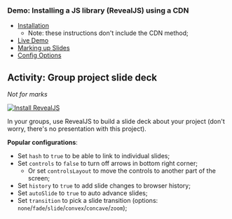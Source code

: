 ### Demo: Installing a JS library (RevealJS) using a CDN
- [Installation](https://revealjs.com/installation/)
    - Note: these instructions don't include the CDN method;
- [Live Demo](https://revealjs.com/demo/)
- [Marking up Slides](https://revealjs.com/markup/)
- [Config Options](https://revealjs.com/config/)


## Activity: Group project slide deck
_Not for marks_

[![Install RevealJS](https://gist.githubusercontent.com/acidtone/5ade98e682f62f8fafd34d24dca03066/raw/8803ef4375bdd9aad7e8f0a0e41d5eb9186458cc/revealjs-logo.png)](https://gist.github.com/acidtone/5ade98e682f62f8fafd34d24dca03066)

In your groups, use RevealJS to build a slide deck about your project (don't worry, there's no presentation with this project).

**Popular configurations**:
- Set `hash` to `true` to be able to link to individual slides;
- Set `controls` to `false` to turn off arrows in bottom right corner;
    - Or set `controlsLayout` to move the controls to another part of the screen;
- Set `history` to `true` to add slide changes to browser history;
- Set `autoSlide` to `true` to auto advance slides;
- Set `transition` to pick a slide transition (options: `none`/`fade`/`slide`/`convex`/`concave`/`zoom`);
